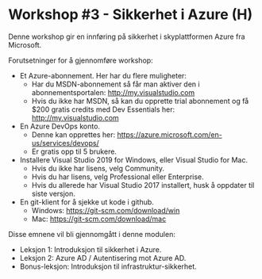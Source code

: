 # Workshop #3 - Sikkerhet i Azure (H)

Denne workshop gir en innføring på sikkerhet i skyplattformen Azure fra Microsoft.

Forutsetninger for å gjennomføre workshop:
* Et Azure-abonnement. Her har du flere muligheter:
  * Har du MSDN-abonnement så får man aktiver den i abonnementsportalen: http://my.visualstudio.com
  * Hvis du ikke har MSDN, så kan du opprette trial abonnement og få $200 gratis credits med Dev Essentials her: http://my.visualstudio.com  
* En Azure DevOps konto. 
  * Denne kan opprettes her: https://azure.microsoft.com/en-us/services/devops/
  * Er gratis opp til 5 brukere.
* Installere Visual Studio 2019 for Windows, eller Visual Studio for Mac. 
  * Hvis du ikke har lisens, velg Community.
  * Hvis du har lisens, velg Professional eller Enterprise.
  * Hvis du allerede har Visual Studio 2017 installert, husk å oppdater til siste versjon.
* En git-klient for å sjekke ut kode i github.
  * Windows: https://git-scm.com/download/win
  * Mac: https://git-scm.com/download/mac

Disse emnene vil bli gjennomgått i denne modulen:
* Leksjon 1: Introduksjon til sikkerhet i Azure.
* Leksjon 2: Azure AD / Autentisering mot Azure AD.
* Bonus-leksjon: Introduksjon til infrastruktur-sikkerhet.